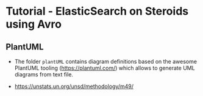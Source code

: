 # Tutorial - ElasticSearch on Steroids using Avro

## PlantUML

* The folder `plantUML` contains diagram definitions based on the awesome PlantUML tooling (https://plantuml.com/) 
which allows to generate UML diagrams from text file.




* https://unstats.un.org/unsd/methodology/m49/